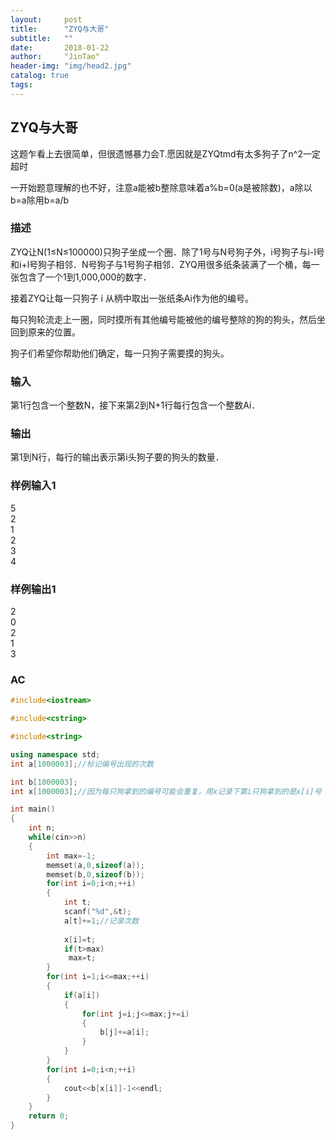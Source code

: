 ```yaml
---
layout:     post
title:      "ZYQ与大哥"
subtitle:   ""
date:       2018-01-22
author:     "JinTao"
header-img: "img/head2.jpg"
catalog: true
tags:
---
```


## ZYQ与大哥

这题乍看上去很简单，但很遗憾暴力会T.愿因就是ZYQtmd有太多狗子了n^2一定超时

一开始题意理解的也不好，注意a能被b整除意味着a%b=0(a是被除数)，a除以b=a除用b=a/b

### 描述
ZYQ让N(1≤N≤100000)只狗子坐成一个圈．除了1号与N号狗子外，i号狗子与i-l号和i+l号狗子相邻．N号狗子与1号狗子相邻．ZYQ用很多纸条装满了一个桶，每一张包含了一个1到1,000,000的数字．

接着ZYQ让每一只狗子 i 从柄中取出一张纸条Ai作为他的编号。

每只狗轮流走上一圈，同时摸所有其他编号能被他的编号整除的狗的狗头，然后坐回到原来的位置。

狗子们希望你帮助他们确定，每一只狗子需要摸的狗头。
### 输入
第1行包含一个整数N，接下来第2到N+1行每行包含一个整数Ai．
### 输出
第1到N行，每行的输出表示第i头狗子要的狗头的数量．
### 样例输入1 
5<br>
2<br>
1<br>
2<br>
3<br>
4

### 样例输出1 
2<br>
0<br>
2<br>
1<br>
3

### AC
``` cpp
#include<iostream>

#include<cstring>

#include<string>

using namespace std;
int a[1000003];//标记编号出现的次数

int b[1000003];
int x[1000003];//因为每只狗拿到的编号可能会重复，用x记录下第i只狗拿到的是x[i]号

int main()
{
	int n;
	while(cin>>n)
	{
		int max=-1;
		memset(a,0,sizeof(a));
		memset(b,0,sizeof(b));
		for(int i=0;i<n;++i)
		{
			int t;
			scanf("%d",&t);
			a[t]+=1;//记录次数
			
			x[i]=t;
			if(t>max)
			 max=t;
		}
		for(int i=1;i<=max;++i)
		{
			if(a[i])
			{
				for(int j=i;j<=max;j+=i)
				{
					b[j]+=a[i];
				}
			}
		}
		for(int i=0;i<n;++i)
		{
			cout<<b[x[i]]-1<<endl;
		}
	}
	return 0;
}
```

